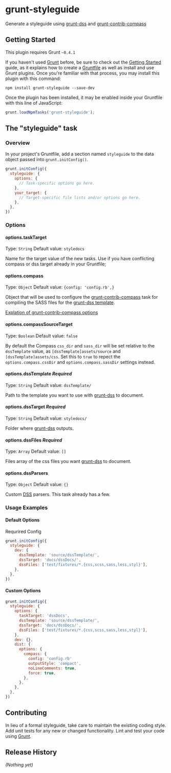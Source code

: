 # grunt-styleguide

Generate a styleguide using [grunt-dss](https://github.com/darcyclarke/grunt-dss) and [grunt-contrib-compass](https://github.com/gruntjs/grunt-contrib-compass/)

## Getting Started
This plugin requires Grunt `~0.4.1`

If you haven't used [Grunt](http://gruntjs.com/) before, be sure to check out the [Getting Started](http://gruntjs.com/getting-started) guide, as it explains how to create a [Gruntfile](http://gruntjs.com/sample-gruntfile) as well as install and use Grunt plugins. Once you're familiar with that process, you may install this plugin with this command:

```shell
npm install grunt-styleguide --save-dev
```

Once the plugin has been installed, it may be enabled inside your Gruntfile with this line of JavaScript:

```js
grunt.loadNpmTasks('grunt-styleguide');
```

## The "styleguide" task

### Overview
In your project's Gruntfile, add a section named `styleguide` to the data object passed into `grunt.initConfig()`.

```js
grunt.initConfig({
  styleguide: {
    options: {
      // Task-specific options go here.
    },
    your_target: {
      // Target-specific file lists and/or options go here.
    },
  },
})
```

### Options

#### options.taskTarget
Type: `String`
Default value: `styledocs`

Name for the target value of the new tasks. Use if you have conflicting compass or dss target already in your Gruntfile;

#### options.compass
Type: `Object`
Default value: `{config: 'config.rb',}`

Object that will be used to configure the [grunt-contrib-compass](https://github.com/gruntjs/grunt-contrib-compass) task for compiling the SASS files for the [grunt-dss template](https://github.com/darcyclarke/grunt-dss#optionstemplate). 

[Explation of grunt-contrib-compass options](https://github.com/gruntjs/grunt-contrib-compass?source=c#options)

#### options.compassSourceTarget
Type: `Boolean`
Default value: `false`

By default the Compass `css_dir` and `sass_dir` will be set relative to the `dssTemplate` value, as `[dssTemplate]assets/source` and  `[dssTemplate]assets/css`. Set this to `true` to repect the `options.compass.cssDir` and `options.compass.sassDir` settings instead.

#### options.dssTemplate _Required_
Type: `String`
Default value: `dssTemplate/`

Path to the template you want to use with [grunt-dss](https://github.com/darcyclarke/grunt-dss) to document.

#### options.dssTarget _Required_
Type: `String`
Default value: `styledocs/`

Folder where [grunt-dss](https://github.com/darcyclarke/grunt-dss) outputs.

#### options.dssFiles _Required_
Type: `Array`
Default value: `[]`

Files array of the css files you want [grunt-dss](https://github.com/darcyclarke/grunt-dss) to document.

#### options.dssParsers
Type: `Object`
Default value: `{}`

Custom [DSS](https://github.com/darcyclarke/DSS) parsers. This task already has a few.

### Usage Examples

#### Default Options
Requrired Config

```js
grunt.initConfig({
  styleguide: {
    dev: {
      dssTemplate: 'source/dssTemplate/',
      dssTarget: 'docs/dssDocs/',
      dssFiles: ['test/fixtures/*.{css,scss,sass,less,styl}'],
    },
  },
})
```

#### Custom Options

```js
grunt.initConfig({
  styleguide: {
    options: {
      taskTarget: 'dssDocs',
      dssTemplate: 'source/dssTemplate/',
      dssTarget: 'docs/dssDocs/',
      dssFiles: ['test/fixtures/*.{css,scss,sass,less,styl}'],
    },
    dev: {},
    dist: {
      options: {
        compass: {
          config: 'config.rb'
          outputStyle: 'compact',
          noLineComments: true,
          force: true,
        },
      },
    },
  },
})
```

## Contributing
In lieu of a formal styleguide, take care to maintain the existing coding style. Add unit tests for any new or changed functionality. Lint and test your code using [Grunt](http://gruntjs.com/).

## Release History
_(Nothing yet)_
